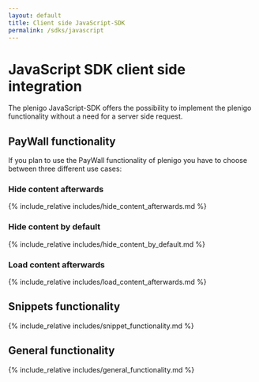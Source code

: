 ```yaml
---
layout: default
title: Client side JavaScript-SDK
permalink: /sdks/javascript
---
```


# JavaScript SDK client side integration

The plenigo JavaScript-SDK offers the possibility to implement the plenigo functionality without a need for a server side request. 

## PayWall functionality

If you plan to use the PayWall functionality of plenigo you have to choose between three different use cases:

### Hide content afterwards

{% include_relative includes/hide_content_afterwards.md %}
   
### Hide content by default

{% include_relative includes/hide_content_by_default.md %}
   
### Load content afterwards
   
{% include_relative includes/load_content_afterwards.md %}
   
## Snippets functionality

{% include_relative includes/snippet_functionality.md %}
   
## General functionality

{% include_relative includes/general_functionality.md %}